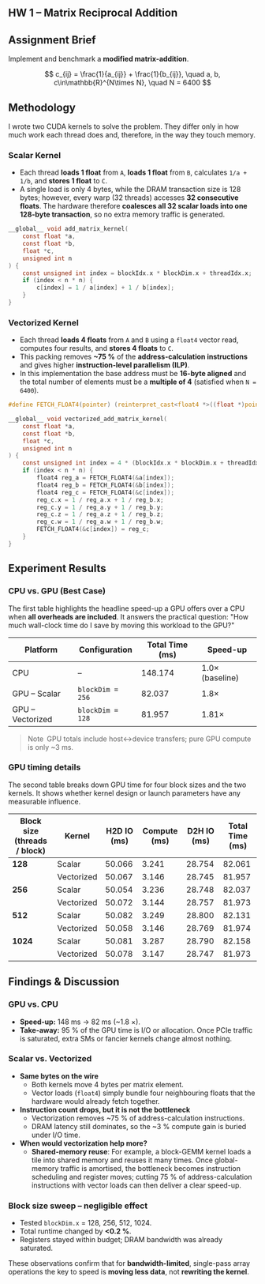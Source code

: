 HW 1 – Matrix Reciprocal Addition
---

## Assignment Brief
Implement and benchmark a **modified matrix-addition**.

$$
c_{ij} = \frac{1}{a_{ij}} + \frac{1}{b_{ij}}, \quad a, b, c\in\mathbb{R}^{N\times N}, \quad N = 6400
$$

## Methodology
I wrote two CUDA kernels to solve the problem. They differ only in how much work each thread does and, therefore, in the way they touch memory. 

### Scalar Kernel
- Each thread **loads 1 float** from `A`, **loads 1 float** from `B`, calculates `1/a + 1/b`, and **stores 1 float** to `C`.  
- A single load is only 4 bytes, while the DRAM transaction size is 128 bytes; however, every warp (32 threads) accesses **32 consecutive floats**. The hardware therefore **coalesces all 32 scalar loads into one 128-byte transaction**, so no extra memory traffic is generated.

```c
__global__ void add_matrix_kernel(
    const float *a,
    const float *b,
    float *c,
    unsigned int n
) {
    const unsigned int index = blockIdx.x * blockDim.x + threadIdx.x;
    if (index < n * n) {
        c[index] = 1 / a[index] + 1 / b[index];
    }
}
```

### Vectorized Kernel
- Each thread **loads 4 floats** from `A` and `B` using a `float4` vector read, computes four results, and **stores 4 floats** to `C`.
- This packing removes **~75 %** of the **address-calculation instructions** and gives higher **instruction-level parallelism (ILP)**.
- In this implementation the base address must be **16-byte aligned** and the total number of elements must be a **multiple of 4** (satisfied when `N = 6400`).

```c
#define FETCH_FLOAT4(pointer) (reinterpret_cast<float4 *>((float *)pointer)[0])

__global__ void vectorized_add_matrix_kernel(
    const float *a,
    const float *b,
    float *c,
    unsigned int n
) {
    const unsigned int index = 4 * (blockIdx.x * blockDim.x + threadIdx.x);
    if (index < n * n) {
        float4 reg_a = FETCH_FLOAT4(&a[index]);
        float4 reg_b = FETCH_FLOAT4(&b[index]);
        float4 reg_c = FETCH_FLOAT4(&c[index]);
        reg_c.x = 1 / reg_a.x + 1 / reg_b.x;
        reg_c.y = 1 / reg_a.y + 1 / reg_b.y;
        reg_c.z = 1 / reg_a.z + 1 / reg_b.z;
        reg_c.w = 1 / reg_a.w + 1 / reg_b.w;
        FETCH_FLOAT4(&c[index]) = reg_c;
    }
}
```

## Experiment Results

### CPU vs. GPU (Best Case)

The first table highlights the headline speed-up a GPU offers over a CPU when **all overheads are included**. It answers the practical question: "How much wall-clock time do I save by moving this workload to the GPU?"

| Platform         | Configuration    | Total Time (ms) | Speed-up        |
|------------------|------------------|-----------------|-----------------|
| CPU              | –                | 148.174         | 1.0× (baseline) |
| GPU – Scalar     | `blockDim = 256` | 82.037          | 1.8×            |
| GPU – Vectorized | `blockDim = 128` | 81.957          | 1.81×           |

> Note GPU totals include host↔device transfers; pure GPU compute is only ~3 ms.

### GPU timing details

The second table breaks down GPU time for four block sizes and the two kernels. It shows whether kernel design or launch parameters have any measurable influence.

| Block size (threads / block) | Kernel     | H2D IO (ms) | Compute (ms) | D2H IO (ms) | Total Time (ms) |
|------------------------------|------------|-------------|--------------|-------------|-----------------|
| **128**                      | Scalar     | 50.066      | 3.241        | 28.754      | 82.061          |
|                              | Vectorized | 50.067      | 3.146        | 28.745      | 81.957          |
| **256**                      | Scalar     | 50.054      | 3.236        | 28.748      | 82.037          |
|                              | Vectorized | 50.072      | 3.144        | 28.757      | 81.973          |
| **512**                      | Scalar     | 50.082      | 3.249        | 28.800      | 82.131          |
|                              | Vectorized | 50.058      | 3.146        | 28.769      | 81.974          |
| **1024**                     | Scalar     | 50.081      | 3.287        | 28.790      | 82.158          |
|                              | Vectorized | 50.078      | 3.147        | 28.747      | 81.973          |


## Findings & Discussion  

### GPU vs. CPU 
- **Speed-up:** 148 ms → 82 ms (~1.8 ×).  
- **Take-away:** 95 % of the GPU time is I/O or allocation. Once PCIe traffic is saturated, extra SMs or fancier kernels change almost nothing.

### Scalar vs. Vectorized
- **Same bytes on the wire**
  - Both kernels move 4 bytes per matrix element.  
  - Vector loads (`float4`) simply bundle four neighbouring floats that the hardware would already fetch together.  
- **Instruction count drops, but it is not the bottleneck**  
  - Vectorization removes ~75 % of address-calculation instructions. 
  - DRAM latency still dominates, so the ~3 % compute gain is buried under I/O time.  
- **When would vectorization help more?**  
  - **Shared-memory reuse**: For example, a block-GEMM kernel loads a tile into shared memory and reuses it many times. Once global-memory traffic is amortised, the bottleneck becomes instruction scheduling and register moves; cutting 75 % of address-calculation instructions with vector loads can then deliver a clear speed-up.

### Block size sweep – negligible effect  
- Tested `blockDim.x` = 128, 256, 512, 1024.  
- Total runtime changed by **<0.2 %**.  
- Registers stayed within budget; DRAM bandwidth was already saturated.  

These observations confirm that for **bandwidth-limited**, single-pass array operations the key to speed is **moving less data**, not **rewriting the kernel**.
